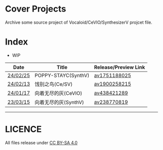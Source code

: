 # Cover Projects
Archive some source project of Vocaloid/CeVIO/SynthesizerV projcet file.

# Index
- WIP

| Date                             | Title                | Release/Preview Link                                        |
| -------------------------------- | -------------------- | ----------------------------------------------------------- |
| [24/02/25](./240225POPPY)        | POPPY-STAYC(SynthV)  | [av1751188025](https://www.bilibili.com/video/av1751188025) |
| [24/02/13](./240213饯别之鸟)      | 饯别之鸟(Ce/SV)       | [av1900258215](https://www.bilibili.com/video/av1900258215)  |
| [24/01/17](./240117向着无尽的灰)   | 向着无尽的灰(CeVIO)    | [av438421289](https://www.bilibili.com/video/av438421289)   |
| [23/03/15](./230515向着无尽的灰)   | 向着无尽的灰(SynthV)   | [av238770819](https://www.bilibili.com/video/av238770819)   |

---

# LICENCE
All files release under [CC BY-SA 4.0](https://creativecommons.org/licenses/by-sa/4.0/)
